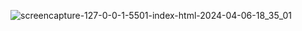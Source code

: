 ![screencapture-127-0-0-1-5501-index-html-2024-04-06-18_35_01](https://github.com/elerinnoorkoiv/WeatherApp/assets/145442271/bffb8615-9a23-4450-84d0-86ed3fa5ec71)

